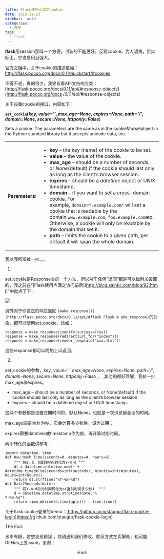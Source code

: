 ```yaml
---
title: Flask使用点滴之cookie
date: 2016-11-23
sidebar: 'auto'
categories:
  - 开发
tags:
  - flask
---
```


**flask**用session那叫一个方便，封装的不能更好，反观cookie，为人诟病，但实际上，它也易用且强大。

官方文档中，关于cookie的描述篇幅：<http://flask.pocoo.org/docs/0.11/quickstart/#cookies>

不得不说，真的很少，我建议看API文档响应类：[http://flask.pocoo.org/docs/0.11/api/#response-objects](http://flask.pocoo.org/docs
/0.11/api/#response-objects)

关于设置cookie的接口，内容如下：

**`set_cookie`\(_key_, _value=''_, _max\_age=None_, _expires=None_, _path='/'_, _domain=None_, _secure=None_, _httponly=False_\)**[](http://flask.pocoo.org/docs/0.11/api/#flask.Response.set_cookie)

Sets a cookie. The parameters are the same as in the cookieMorselobject in the Python standard library but it accepts unicode data, too.

<table class=""><colgroup><col><col></colgroup><tbody><tr><th>Parameters:</th><td><ul><li><strong>key</strong><span>&nbsp;</span>– the key (name) of the cookie to be set.</li><li><strong>value</strong><span>&nbsp;</span>– the value of the cookie.</li><li><strong>max_age</strong><span>&nbsp;</span>– should be a number of seconds, or<span>&nbsp;</span><cite>None</cite>(default) if the cookie should last only as long as the client’s browser session.</li><li><strong>expires</strong><span>&nbsp;</span>– should be a<span>&nbsp;</span><cite>datetime</cite><span>&nbsp;</span>object or UNIX timestamp.</li><li><strong>domain</strong><span>&nbsp;</span>– if you want to set a cross-domain cookie. For example,<span>&nbsp;</span><code><span>domain=".example.com"</span></code><span>&nbsp;</span>will set a cookie that is readable by the domain<span>&nbsp;</span><code><span>www.example.com</span></code>,<span>&nbsp;</span><code><span>foo.example.com</span></code>etc. Otherwise, a cookie will only be readable by the domain that set it.</li><li><strong>path</strong><span>&nbsp;</span>– limits the cookie to a given path, per default it will span the whole domain.</li></ul></td></tr></tbody></table>

我以我所知扯一扯。。。

1.

set\_cookie是Response类的一个方法，所以对于任何“返回”都是可以做附加设置的，我之前在“[Flask使用点滴之访问前后](http://blog.saintic.com/blog/92.htm
l)”中就点了下：

![](http://static.saintic.com/interest.blog/blog/45593656869462684.png)  

另外对于你设定的响应返回 `[make_response()](http://flask.pocoo.org/docs/0.11/api/#flask.Flask.m
ake_response)`的对象，都可以使用set\_cookie，比如：

```
response = make_response(jsonify(success=True))
response = make_response(redirect(url_for("index")))
response = make_response(render_template("xxx.html"))
```

这些response都可以附加上以返回。

2.  

set\_cookie的参数，_key_, _value=''_, _max\_age=None_, _expires=None_, _path='/'_, _domain=None_, _secure=None_, _httponly=False__，_其他的都好理解，我扯一扯max\_age和expires。

* max\_age – should be a number of seconds, or None\(default\) if the cookie should last only as long as the client’s browser session.
* expires – should be a datetime object or UNIX timestamp.

这两个参数都是设置过期时间的，默认None，也就是一次浏览器会话的时间。

max\_age需要int作为秒，它会计算多少秒后，设为过期；

expires需要datetime或timestamp作为值，再计算过期时间。

两个转化的函数供参考：

```
import datatime, time
def How_Much_Time(seconds=0, minutes=0, hours=0):
    """ 将s、m、h后的时间转化为Y-m-d """
    dt = datetime.datetime.now() + datetime.timedelta(seconds=int(seconds), minutes=int(minutes), hours=int(hours))
    return dt.strftime("%Y-%m-%d")
def Date2Seconds(date):
    """ 将Y-m-d后的时间转化为s(当前时间多少秒)  """
    d = datetime.datetime.strptime(date,"%
Y-%m-%d")
    return time.mktime(d.timetuple()) - time.time()
```

关于flask cookie登录的demo：[https://github.com/staugur/flask-cookie-login](https://g
ithub.com/staugur/flask-cookie-login)

The End.

水平有限，若您发现错误 ，烦请通知我们修改，联系方式在页脚处，也可能GitHub上提issue，谢谢！
<br>

<center>  ·End·  </center>
